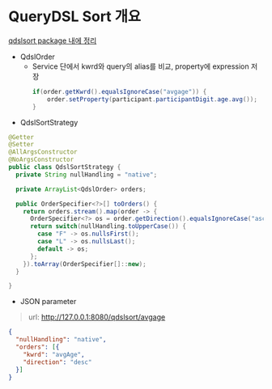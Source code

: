 # QueryDSL Sort 개요
[qdslsort package 내에 정리]()
- QdslOrder
  - Service 단에서 kwrd와 query의 alias를 비교, property에 expression 저장
    ```java
    if(order.getKwrd().equalsIgnoreCase("avgage")) {
        order.setProperty(participant.participantDigit.age.avg());
    }
    ```
- QdslSortStrategy
```java
@Getter
@Setter
@AllArgsConstructor
@NoArgsConstructor
public class QdslSortStrategy {
  private String nullHandling = "native";

  private ArrayList<QdslOrder> orders;

  public OrderSpecifier<?>[] toOrders() {
    return orders.stream().map(order -> {
      OrderSpecifier<?> os = order.getDirection().equalsIgnoreCase("asc") ? order.getProperty().asc() : order.getProperty().desc();
      return switch(nullHandling.toUpperCase()) {
        case "F" -> os.nullsFirst();
        case "L" -> os.nullsLast();
        default -> os;
      };
    }).toArray(OrderSpecifier[]::new);
  }

}
```
- JSON parameter
> url: http://127.0.0.1:8080/qdslsort/avgage
```json
{
  "nullHandling": "native",
  "orders": [{
    "kwrd": "avgAge",
    "direction": "desc"
  }]
}
```